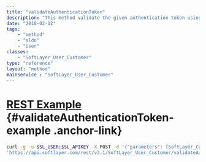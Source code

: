 ```yaml
---
title: "validateAuthenticationToken"
description: "This method validate the given authentication token using the user id by comparing it with the actual user authentication token and return [SoftLayer_Container_User_Customer_Portal_Token](/reference/datatypes/SoftLayer_Container_User_Customer_Portal_Token) object "
date: "2018-02-12"
tags:
    - "method"
    - "sldn"
    - "User"
classes:
    - "SoftLayer_User_Customer"
type: "reference"
layout: "method"
mainService : "SoftLayer_User_Customer"
---
```


# [REST Example](#validateAuthenticationToken-example) <a href="/article/rest/"><i class="fas fa-question"></i></a> {#validateAuthenticationToken-example .anchor-link} 
```bash
curl -g -u $SL_USER:$SL_APIKEY -X POST -d '{"parameters": [SoftLayer_Container_User_Authentication_Token]}' \
'https://api.softlayer.com/rest/v3.1/SoftLayer_User_Customer/validateAuthenticationToken'
```
